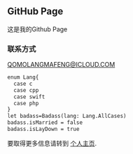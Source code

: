 ## GitHub Page

这是我的Github Page

### 联系方式

QOMOLANGMAFENG@ICLOUD.COM

```markdown
enum Lang{
  case c
  case cpp
  case swift
  case php
}
let badass=Badass(lang: Lang.AllCases)
badass.isMarried = false
badass.isLayDown = true
```

要取得更多信息请转到 [个人主页](https://example.com/).
